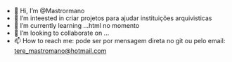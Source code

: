 - 👋 Hi, I’m @Mastrormano
- 👀 I’m inteested in criar projetos para ajudar instituições arquivisticas  
- 🌱 I’m currently learning ...html no momento
- 💞️ I’m looking to collaborate on ...
- 📫 How to reach me: pode ser por mensagem direta no git ou pelo email: tere_mastromano@hotmail.com

<!---
Mastrormano/Mastrormano is a ✨ special ✨ repository because its `README.md` (this file) appears on your GitHub profile.
You can click the Preview link to take a look at your changes.
--->
